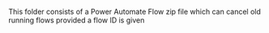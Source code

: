 This folder consists of a Power Automate Flow zip file which can cancel old running flows provided a flow ID is given
